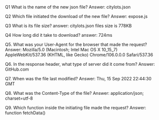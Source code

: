 Q1 What is the name of the new json file?
    Answer: citylots.json

Q2 Which file initiated the download of the new file?
    Answer: expose.js

Q3 What is its file size?
   answer:  citylots.json files size is 778KB

Q4 How long did it take to download?
    answer: 724ms

Q5. What was your User-Agent for the browser that made the request?  
    Answer: Mozilla/5.0 (Macintosh; Intel Mac OS X 10_15_7) AppleWebKit/537.36 (KHTML, like Gecko) Chrome/106.0.0.0 Safari/537.36

Q6. In the response header, what type of server did it come from?
    Answer: GitHub.com

Q7. When was the file last modified?
    Answer: Thu, 15 Sep 2022 22:44:30 GMT

Q8. What was the Content-Type of the file?
    Answer: application/json; charset=utf-8

Q9. Which function inside the initiating file made the request?
    Answer: function fetchData()